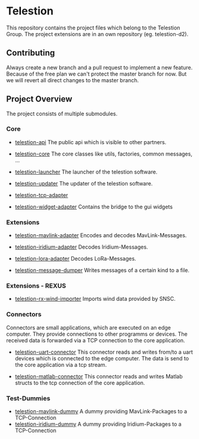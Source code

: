 # Telestion

This repository contains the project files which belong to the Telestion Group.
The project extensions are in an own repository (eg. telestion-d2).

## Contributing

Always create a new branch and a pull request to implement a new feature. 
Because of the free plan we can't protect the master branch for now.
But we will revert all direct changes to the master branch.

## Project Overview

The project consists of multiple submodules.

### Core

* [telestion-api](https://github.com/TelestionGroup/telestion/issues/2) The public api which is visible to other partners.

* [telestion-core](https://github.com/TelestionGroup/telestion/issues/1) The core classes like utils, factories, common messages, ...

* [telestion-launcher](https://github.com/TelestionGroup/telestion/issues/3) The launcher of the telestion software.

* [telestion-updater](https://github.com/TelestionGroup/telestion/issues/4) The updater of the telestion software.
  
* [telestion-tcp-adapter](https://github.com/TelestionGroup/telestion/issues/5)

* [telestion-widget-adapter](https://github.com/TelestionGroup/telestion/issues/14) Contains the bridge to the gui widgets

### Extensions

* [telestion-mavlink-adapter](https://github.com/TelestionGroup/telestion/issues/8) Encodes and decodes MavLink-Messages.

* [telestion-iridium-adapter](https://github.com/TelestionGroup/telestion/issues/9) Decodes Iridium-Messages.

* [telestion-lora-adapter]() Decodes LoRa-Messages.

* [telestion-message-dumper](https://github.com/TelestionGroup/telestion/issues/13) Writes messages of a certain kind to a file.

### Extensions - REXUS

* [telestion-rx-wind-importer](https://github.com/TelestionGroup/telestion/issues/12) Imports wind data provided by SNSC.


### Connectors

Connectors are small applications, which are executed on an edge computer. They provide connections to other programms or devices.
The received data is forwarded via a TCP connection to the core application.

* [telestion-uart-connector](https://github.com/TelestionGroup/telestion/issues/6) This connector reads and writes from/to a uart devices which is connected to the edge computer. The data is send to the core application via a tcp stream.

* [telestion-matlab-connector](https://github.com/TelestionGroup/telestion/issues/7) This connector reads and writes Matlab structs to the tcp connection of the core application.

### Test-Dummies

* [telestion-mavlink-dummy](https://github.com/TelestionGroup/telestion/issues/10) A dummy providing MavLink-Packages to a TCP-Connection
* [telestion-iridium-dummy](https://github.com/TelestionGroup/telestion/issues/11) A dummy providing Iridium-Packages to a TCP-Connection
